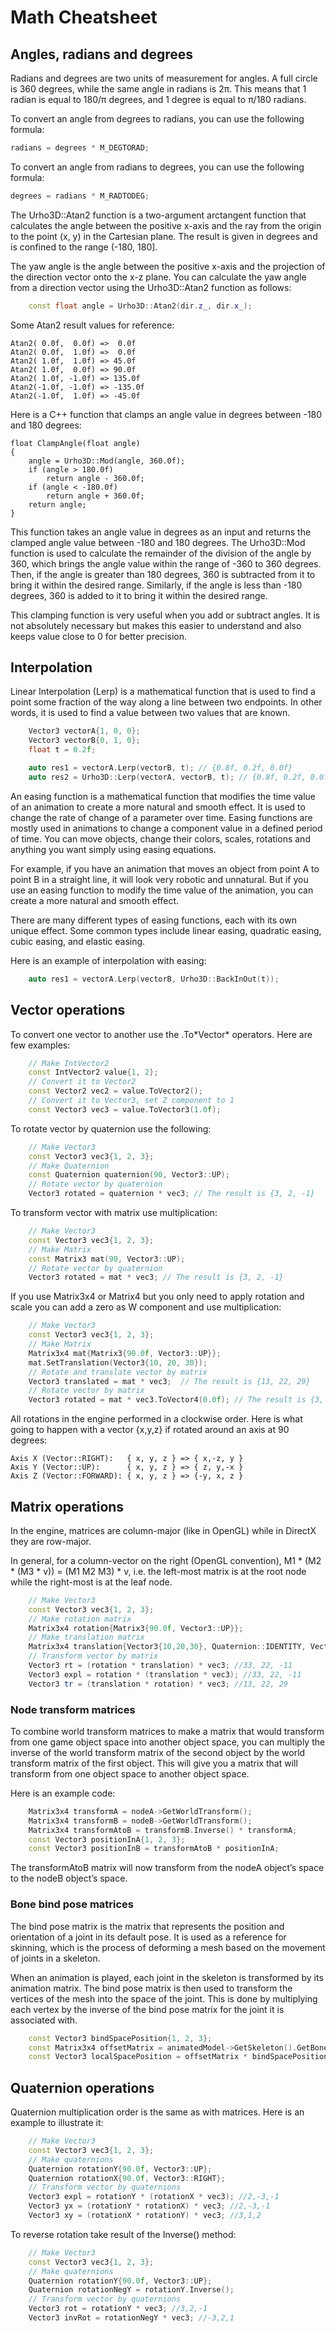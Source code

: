Math Cheatsheet
==============================

## Angles, radians and degrees

Radians and degrees are two units of measurement for angles. A full circle is 360 degrees, while the same angle in radians is 2π. This means that 1 radian is equal to 180/π degrees, and 1 degree is equal to π/180 radians.

To convert an angle from degrees to radians, you can use the following formula:
```cpp
radians = degrees * M_DEGTORAD;
```

To convert an angle from radians to degrees, you can use the following formula:
```cpp
degrees = radians * M_RADTODEG;
```

The Urho3D::Atan2 function is a two-argument arctangent function that calculates the angle between the positive x-axis and the ray from the origin to the point (x, y) in the Cartesian plane. The result is given in degrees and is confined to the range (-180, 180].

The yaw angle is the angle between the positive x-axis and the projection of the direction vector onto the x-z plane. You can calculate the yaw angle from a direction vector using the Urho3D::Atan2 function as follows:
```cpp
    const float angle = Urho3D::Atan2(dir.z_, dir.x_);
```

Some Atan2 result values for reference:
```
Atan2( 0.0f,  0.0f) =>  0.0f
Atan2( 0.0f,  1.0f) =>  0.0f
Atan2( 1.0f,  1.0f) => 45.0f
Atan2( 1.0f,  0.0f) => 90.0f
Atan2( 1.0f, -1.0f) => 135.0f
Atan2(-1.0f, -1.0f) => -135.0f
Atan2(-1.0f,  1.0f) => -45.0f
```

Here is a C++ function that clamps an angle value in degrees between -180 and 180 degrees:

```
float ClampAngle(float angle)
{
    angle = Urho3D::Mod(angle, 360.0f);
    if (angle > 180.0f)
        return angle - 360.0f;
    if (angle < -180.0f)
        return angle + 360.0f;
    return angle;
}
```

This function takes an angle value in degrees as an input and returns the clamped angle value between -180 and 180 degrees. The Urho3D::Mod function is used to calculate the remainder of the division of the angle by 360, which brings the angle value within the range of -360 to 360 degrees. Then, if the angle is greater than 180 degrees, 360 is subtracted from it to bring it within the desired range. Similarly, if the angle is less than -180 degrees, 360 is added to it to bring it within the desired range.

This clamping function is very useful when you add or subtract angles. It is not absolutely necessary but makes this easier to understand and also keeps value close to 0 for better precision.

## Interpolation

Linear Interpolation (Lerp) is a mathematical function that is used to find a point some fraction of the way along a line between two endpoints. In other words, it is used to find a value between two values that are known.

```cpp
    Vector3 vectorA{1, 0, 0};
    Vector3 vectorB{0, 1, 0};
    float t = 0.2f;

    auto res1 = vectorA.Lerp(vectorB, t); // {0.8f, 0.2f, 0.0f}
    auto res2 = Urho3D::Lerp(vectorA, vectorB, t); // {0.8f, 0.2f, 0.0f}
```

An easing function is a mathematical function that modifies the time value of an animation to create a more natural and smooth effect. It is used to change the rate of change of a parameter over time. Easing functions are mostly used in animations to change a component value in a defined period of time. You can move objects, change their colors, scales, rotations and anything you want simply using easing equations.

For example, if you have an animation that moves an object from point A to point B in a straight line, it will look very robotic and unnatural. But if you use an easing function to modify the time value of the animation, you can create a more natural and smooth effect.

There are many different types of easing functions, each with its own unique effect. Some common types include linear easing, quadratic easing, cubic easing, and elastic easing.

Here is an example of interpolation with easing:
```cpp
    auto res1 = vectorA.Lerp(vectorB, Urho3D::BackInOut(t));
```

## Vector operations

To convert one vector to another use the .To\*Vector\* operators. Here are few examples:

```cpp
    // Make IntVector2
    const IntVector2 value{1, 2};
    // Convert it to Vector2
    const Vector2 vec2 = value.ToVector2();
    // Convert it to Vector3, set Z component to 1
    const Vector3 vec3 = value.ToVector3(1.0f);
```

To rotate vector by quaternion use the following:

```cpp
    // Make Vector3
    const Vector3 vec3{1, 2, 3};
    // Make Quaternion
    const Quaternion quaternion(90, Vector3::UP);
    // Rotate vector by quaternion
    Vector3 rotated = quaternion * vec3; // The result is {3, 2, -1}
```

To transform vector with matrix use multiplication:

```cpp
    // Make Vector3
    const Vector3 vec3{1, 2, 3};
    // Make Matrix
    const Matrix3 mat(90, Vector3::UP);
    // Rotate vector by quaternion
    Vector3 rotated = mat * vec3; // The result is {3, 2, -1}
```

If you use Matrix3x4 or Matrix4 but you only need to apply rotation and scale you can add a zero as W component and use multiplication:

```cpp
    // Make Vector3
    const Vector3 vec3{1, 2, 3};
    // Make Matrix
    Matrix3x4 mat{Matrix3{90.0f, Vector3::UP}};
    mat.SetTranslation(Vector3{10, 20, 30});
    // Rotate and translate vector by matrix
    Vector3 translated = mat * vec3;  // The result is {13, 22, 29}
    // Rotate vector by matrix
    Vector3 rotated = mat * vec3.ToVector4(0.0f); // The result is {3, 2, -1}
```

All rotations in the engine performed in a clockwise order. Here is what going to happen with a vector {x,y,z} if rotated around an axis at 90 degrees:

```
Axis X (Vector::RIGHT):   { x, y, z } => { x,-z, y }
Axis Y (Vector::UP):      { x, y, z } => { z, y,-x }
Axis Z (Vector::FORWARD): { x, y, z } => {-y, x, z }
```

## Matrix operations

In the engine, matrices are column-major (like in OpenGL) while in DirectX they are row-major.

In general, for a column-vector on the right (OpenGL convention), M1 * (M2 * (M3 * v)) = (M1 M2 M3) * v, i.e. the left-most matrix is at the root node while the right-most is at the leaf node.

```cpp
    // Make Vector3
    const Vector3 vec3{1, 2, 3};
    // Make rotation matrix
    Matrix3x4 rotation{Matrix3{90.0f, Vector3::UP}};
    // Make translation matrix
    Matrix3x4 translation{Vector3{10,20,30}, Quaternion::IDENTITY, Vector3::ONE};
    // Transform vector by matrix
    Vector3 rt = (rotation * translation) * vec3; //33, 22, -11
    Vector3 expl = rotation * (translation * vec3); //33, 22, -11
    Vector3 tr = (translation * rotation) * vec3; //13, 22, 29
```

### Node transform matrices

To combine world transform matrices to make a matrix that would transform from one game object space into another object space, you can multiply the inverse of the world transform matrix of the second object
by the world transform matrix of the first object. This will give you a matrix that will transform from one object space to another object space.

Here is an example code:
```cpp
    Matrix3x4 transformA = nodeA->GetWorldTransform();
    Matrix3x4 transformB = nodeB->GetWorldTransform();
    Matrix3x4 transformAtoB = transformB.Inverse() * transformA;
    const Vector3 positionInA{1, 2, 3};
    const Vector3 positionInB = transformAtoB * positionInA;
```
The transformAtoB matrix will now transform from the nodeA object’s space to the nodeB object’s space.

### Bone bind pose matrices

The bind pose matrix is the matrix that represents the position and orientation of a joint in its default pose. It is used as a reference for skinning, which is the process of deforming a mesh based on the movement of joints in a skeleton.

When an animation is played, each joint in the skeleton is transformed by its animation matrix. The bind pose matrix is then used to transform the vertices of the mesh into the space of the joint. This is done by multiplying each vertex by the inverse of the bind pose matrix for the joint it is associated with.

```cpp
    const Vector3 bindSpacePosition{1, 2, 3};
    const Matrix3x4 offsetMatrix = animatedModel->GetSkeleton().GetBone(0u)->offsetMatrix_;
    const Vector3 localSpacePosition = offsetMatrix * bindSpacePosition;
```

## Quaternion operations

Quaternion multiplication order is the same as with matrices. Here is an example to illustrate it:

```cpp
    // Make Vector3
    const Vector3 vec3{1, 2, 3};
    // Make quaternions
    Quaternion rotationY{90.0f, Vector3::UP};
    Quaternion rotationX{90.0f, Vector3::RIGHT};
    // Transform vector by quaternions
    Vector3 expl = rotationY * (rotationX * vec3); //2,-3,-1
    Vector3 yx = (rotationY * rotationX) * vec3; //2,-3,-1
    Vector3 xy = (rotationX * rotationY) * vec3; //3,1,2
```

To reverse rotation take result of the Inverse() method:
```cpp
    // Make Vector3
    const Vector3 vec3{1, 2, 3};
    // Make quaternions
    Quaternion rotationY{90.0f, Vector3::UP};
    Quaternion rotationNegY = rotationY.Inverse();
    // Transform vector by quaternions
    Vector3 rot = rotationY * vec3; //3,2,-1
    Vector3 invRot = rotationNegY * vec3; //-3,2,1
```
